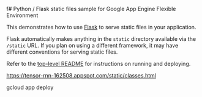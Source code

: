 f# Python / Flask static files sample for Google App Engine Flexible
  Environment

This demonstrates how to use [Flask](http://flask.pocoo.org/) to serve
static files in your application.

Flask automatically makes anything in the ``static`` directory
available via the ``/static`` URL. If you plan on using a different
framework, it may have different conventions for serving static files.

Refer to the [top-level README](../README.md) for instructions on
running and deploying.

https://tensor-rnn-162508.appspot.com/static/classes.html

gcloud app deploy